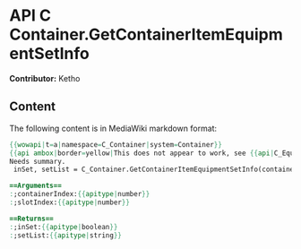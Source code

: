 # API C Container.GetContainerItemEquipmentSetInfo

**Contributor:** Ketho

## Content

The following content is in MediaWiki markdown format:

```mediawiki
{{wowapi|t=a|namespace=C_Container|system=Container}}
{{api ambox|border=yellow|This does not appear to work, see {{api|C_EquipmentSet.GetEquipmentSetIDs}} and {{api|C_EquipmentSet.GetItemLocations}}}}
Needs summary.
 inSet, setList = C_Container.GetContainerItemEquipmentSetInfo(containerIndex, slotIndex)

==Arguments==
:;containerIndex:{{apitype|number}}
:;slotIndex:{{apitype|number}}

==Returns==
:;inSet:{{apitype|boolean}}
:;setList:{{apitype|string}}
```